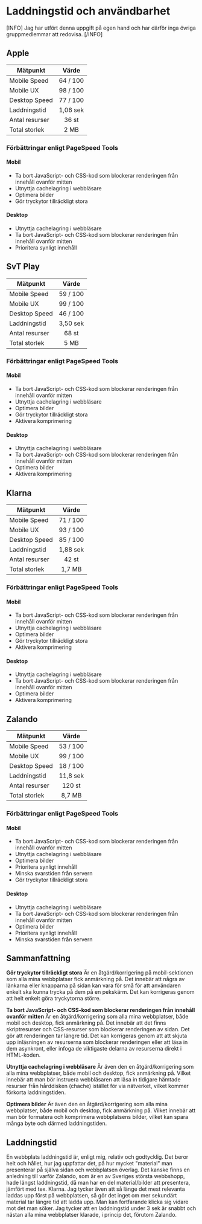 # Laddningstid och användbarhet

[INFO] Jag har utfört denna uppgift på egen hand och har därför inga övriga gruppmedlemmar att redovisa. [/INFO]

## Apple


| Mätpunkt          | Värde         |
| ------------------|:-------------:|
| Mobile Speed      |  64 / 100     |
| Mobile UX         |  98 / 100     |
| Desktop Speed     |  77 / 100     |
| Laddningstid      |  1,06 sek     |
| Antal resurser    |  36 st        |
| Total storlek     |  2 MB         |

### Förbättringar enligt PageSpeed Tools
#### Mobil
- Ta bort JavaScript- och CSS-kod som blockerar renderingen från innehåll ovanför mitten
- Utnyttja cachelagring i webbläsare
- Optimera bilder
- Gör tryckytor tillräckligt stora
#### Desktop
- Utnyttja cachelagring i webbläsare
- Ta bort JavaScript- och CSS-kod som blockerar renderingen från innehåll ovanför mitten
- Prioritera synligt innehåll


## SvT Play


| Mätpunkt          | Värde         |
| ------------------|:-------------:|
| Mobile Speed      |  59 / 100     |
| Mobile UX         |  99 / 100     |
| Desktop Speed     |  46 / 100     |
| Laddningstid      |  3,50 sek     |
| Antal resurser    |  68 st        |
| Total storlek     |  5 MB         |

### Förbättringar enligt PageSpeed Tools
#### Mobil
- Ta bort JavaScript- och CSS-kod som blockerar renderingen från innehåll ovanför mitten
- Utnyttja cachelagring i webbläsare
- Optimera bilder
- Gör tryckytor tillräckligt stora
- Aktivera komprimering
#### Desktop
- Utnyttja cachelagring i webbläsare
- Ta bort JavaScript- och CSS-kod som blockerar renderingen från innehåll ovanför mitten
- Optimera bilder
- Aktivera komprimering

## Klarna


| Mätpunkt          | Värde         |
| ------------------|:-------------:|
| Mobile Speed      |  71 / 100     |
| Mobile UX         |  93 / 100     |
| Desktop Speed     |  85 / 100     |
| Laddningstid      |  1,88 sek     |
| Antal resurser    |  42 st        |
| Total storlek     |  1,7 MB       |

### Förbättringar enligt PageSpeed Tools
#### Mobil
- Ta bort JavaScript- och CSS-kod som blockerar renderingen från innehåll ovanför mitten
- Utnyttja cachelagring i webbläsare
- Optimera bilder
- Gör tryckytor tillräckligt stora
- Aktivera komprimering
#### Desktop
- Utnyttja cachelagring i webbläsare
- Ta bort JavaScript- och CSS-kod som blockerar renderingen från innehåll ovanför mitten
- Optimera bilder
- Aktivera komprimering

## Zalando


| Mätpunkt          | Värde         |
| ------------------|:-------------:|
| Mobile Speed      |  53 / 100     |
| Mobile UX         |  99 / 100     |
| Desktop Speed     |  18 / 100     |
| Laddningstid      |  11,8 sek     |
| Antal resurser    |  120 st       |
| Total storlek     |  8,7 MB       |

### Förbättringar enligt PageSpeed Tools
#### Mobil
- Ta bort JavaScript- och CSS-kod som blockerar renderingen från innehåll ovanför mitten
- Utnyttja cachelagring i webbläsare
- Optimera bilder
- Prioritera synligt innehåll
- Minska svarstiden från servern
- Gör tryckytor tillräckligt stora
#### Desktop
- Utnyttja cachelagring i webbläsare
- Ta bort JavaScript- och CSS-kod som blockerar renderingen från innehåll ovanför mitten
- Optimera bilder
- Prioritera synligt innehåll
- Minska svarstiden från servern


## Sammanfattning
<b>Gör tryckytor tillräckligt stora</b>
Är en åtgärd/korrigering på mobil-sektionen som alla mina webbplatser fick anmärkning på.
Det innebär att några av länkarna eller knapparna på sidan kan vara för små för att användaren enkelt ska kunna trycka på dem på en pekskärm. Det kan korrigeras genom att helt enkelt göra tryckytorna större.

<b>Ta bort JavaScript- och CSS-kod som blockerar renderingen från innehåll ovanför mitten</b>
Är en åtgärd/korrigering som alla mina webbplatser, både mobil och desktop, fick anmärkning på.
Det innebär att det finns skriptresurser och CSS-resurser som blockerar renderingen av sidan. Det gör att renderingen tar längre tid. Det kan korrigeras genom att att skjuta upp inläsningen av resurserna som blockerar renderingen eller att läsa in dem asynkront, eller infoga de viktigaste delarna av resurserna direkt i HTML-koden.

<b>Utnyttja cachelagring i webbläsare</b>
Är även den en åtgärd/korrigering som alla mina webbplatser, både mobil och desktop, fick anmärkning på.
Vilket innebär att man bör instruera webbläsaren att läsa in tidigare hämtade resurser från hårddisken (chache) istället för via nätverket, vilket kommer förkorta laddningstiden.

<b>Optimera bilder</b>
Är även den en åtgärd/korrigering som alla mina webbplatser, både mobil och desktop, fick anmärkning på.
Vilket innebär att man bör formatera och komprimera webbplatsens bilder, vilket kan spara många byte och därmed laddningstiden.


## Laddningstid
En webbplats laddningstid är, enligt mig, relativ och godtycklig.
Det beror helt och hållet, hur jag uppfattar det, på hur mycket "material" man
presenterar på själva sidan och webbplatsen överlag.
Det kanske finns en anledning till varför Zalando, som är en av Sveriges största webbshopp,
hade längst laddningstid, då man har en del material/bilder att presentera, jämfört med tex. Klarna.
Jag tycker även att så länge det mest relevanta laddas upp först på webbplatsen, så gör det inget om mer sekundärt material tar längre tid att ladda upp. Man kan fortfarande klicka sig vidare mot det man söker.
Jag tycker att en laddningstid under 3 sek är snabbt och nästan alla mina webbplatser klarade, i princip det, förutom Zalando.
